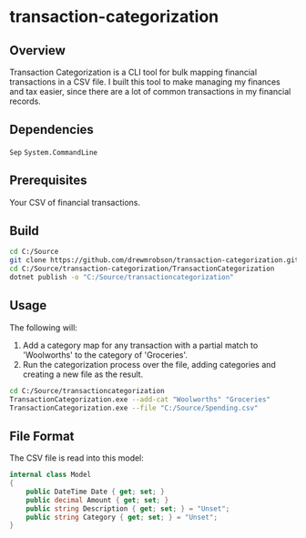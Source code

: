 # transaction-categorization

## Overview

Transaction Categorization is a CLI tool for bulk mapping financial transactions in a CSV file. I built this tool to make managing my finances and tax easier, since there are a lot of common transactions in my financial records.

## Dependencies

`Sep`
`System.CommandLine`

## Prerequisites

Your CSV of financial transactions.

## Build

```bash
cd C:/Source
git clone https://github.com/drewmrobson/transaction-categorization.git
cd C:/Source/transaction-categorization/TransactionCategorization
dotnet publish -o "C:/Source/transactioncategorization"
```

## Usage

The following will:

1. Add a category map for any transaction with a partial match to 'Woolworths' to the category of 'Groceries'.
2. Run the categorization process over the file, adding categories and creating a new file as the result.

```bash
cd C:/Source/transactioncategorization
TransactionCategorization.exe --add-cat "Woolworths" "Groceries"
TransactionCategorization.exe --file "C:/Source/Spending.csv"
```

## File Format

The CSV file is read into this model:

```csharp
internal class Model
{
    public DateTime Date { get; set; }
    public decimal Amount { get; set; }
    public string Description { get; set; } = "Unset";
    public string Category { get; set; } = "Unset";
}
```
